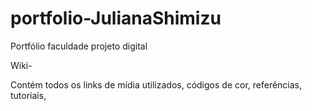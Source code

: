 # portfolio-JulianaShimizu
Portfólio faculdade projeto digital

Wiki-

Contém todos os links de mídia utilizados, códigos de cor, referências, tutoriais, 
